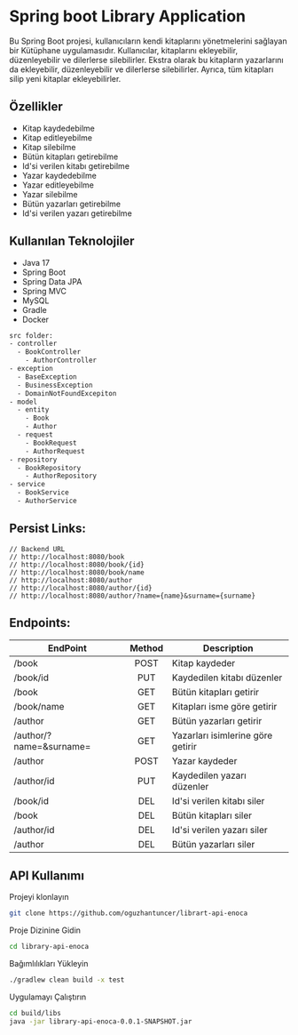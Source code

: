 # Spring boot Library Application

Bu Spring Boot projesi, kullanıcıların kendi kitaplarını yönetmelerini sağlayan bir Kütüphane uygulamasıdır. 
Kullanıcılar, kitaplarını ekleyebilir, düzenleyebilir ve dilerlerse silebilirler. Ekstra olarak bu kitapların 
yazarlarını da ekleyebilir, düzenleyebilir ve dilerlerse silebilirler.
Ayrıca, tüm kitapları silip yeni kitaplar ekleyebilirler.

## Özellikler

- Kitap kaydedebilme
- Kitap editleyebilme
- Kitap silebilme
- Bütün kitapları getirebilme
- Id'si verilen kitabı getirebilme
- Yazar kaydedebilme
- Yazar editleyebilme
- Yazar silebilme
- Bütün yazarları getirebilme
- Id'si verilen yazarı getirebilme

## Kullanılan Teknolojiler

- Java 17
- Spring Boot
- Spring Data JPA
- Spring MVC
- MySQL
- Gradle
- Docker

```bash
src folder:
- controller
  - BookController
    - AuthorController
- exception
  - BaseException
  - BusinessException
  - DomainNotFoundExcepiton
- model
  - entity
    - Book
    - Author
  - request
    - BookRequest
    - AuthorRequest
- repository
  - BookRepository
    - AuthorRepository
- service
  - BookService
  - AuthorService

```

## Persist Links:

    // Backend URL
    // http://localhost:8080/book
    // http://localhost:8080/book/{id}
    // http://localhost:8080/book/name
    // http://localhost:8080/author
    // http://localhost:8080/author/{id}
    // http://localhost:8080/author/?name={name}&surname={surname}

## Endpoints:

| EndPoint                | Method | Description                       |
|-------------------------|:------:|-----------------------------------|
| /book                   |  POST  | Kitap kaydeder                    |
| /book/id                |  PUT   | Kaydedilen kitabı düzenler        |
| /book                   |  GET   | Bütün kitapları getirir           |
| /book/name              |  GET   | Kitapları isme göre getirir       |
| /author                 |  GET   | Bütün yazarları getirir           |
| /author/?name=&surname= |  GET   | Yazarları isimlerine göre getirir |
| /author                 |  POST  | Yazar kaydeder                    |
| /author/id              |  PUT   | Kaydedilen yazarı düzenler        |
| /book/id                |  DEL   | Id'si verilen kitabı siler        |
| /book                   |  DEL   | Bütün kitapları siler             |
| /author/id              |  DEL   | Id'si verilen yazarı siler        |
| /author                 |  DEL   | Bütün yazarları siler             |



## API Kullanımı
Projeyi klonlayın
```bash
git clone https://github.com/oguzhantuncer/librart-api-enoca
```
Proje Dizinine Gidin
```bash
cd library-api-enoca
```
Bağımlılıkları Yükleyin
```bash
./gradlew clean build -x test
```
Uygulamayı Çalıştırın
```bash
cd build/libs
java -jar library-api-enoca-0.0.1-SNAPSHOT.jar
```
